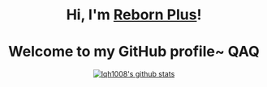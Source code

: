 <h1 align="center">Hi, I'm <a href="https://www.lqh1008.com">Reborn Plus</a>!</h1>
<h1 align="center">Welcome to my GitHub profile~ QAQ</h1>

<p align="center">
  <a href="https://github.com/lqh1008"><img src="https://github-readme-stats.vercel.app/api?username=lqh1008&hide_border=true&show_icons=true" alt="lqh1008's github stats"></a>
</p>

